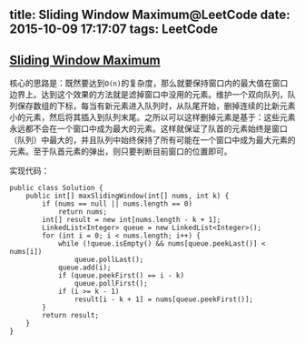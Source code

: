 title: Sliding Window Maximum@LeetCode
date: 2015-10-09 17:17:07
tags: LeetCode
---
## [Sliding Window Maximum](https://leetcode.com/problems/sliding-window-maximum/)

核心的思路是：既然要达到`O(n)`的复杂度，那么就要保持窗口内的最大值在窗口边界上。<!-- more -->达到这个效果的方法就是滤掉窗口中没用的元素。维护一个双向队列，队列保存数组的下标，每当有新元素进入队列时，从队尾开始，删掉连续的比新元素小的元素，然后将其插入到队列末尾。之所以可以这样删掉元素是基于：这些元素永远都不会在一个窗口中成为最大的元素。这样就保证了队首的元素始终是窗口（队列）中最大的，并且队列中始终保持了所有可能在一个窗口中成为最大元素的元素。至于队首元素的弹出，则只要判断目前窗口的位置即可。

实现代码：

```
public class Solution {
    public int[] maxSlidingWindow(int[] nums, int k) {
        if (nums == null || nums.length == 0)
            return nums;
        int[] result = new int[nums.length - k + 1];
        LinkedList<Integer> queue = new LinkedList<Integer>();
        for (int i = 0; i < nums.length; i++) {
            while (!queue.isEmpty() && nums[queue.peekLast()] < nums[i])
                queue.pollLast();
            queue.add(i);
            if (queue.peekFirst() == i - k)
                queue.pollFirst();
            if (i >= k - 1)
                result[i - k + 1] = nums[queue.peekFirst()];
        }
        return result;
    }
}
```